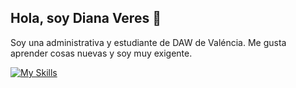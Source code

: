 ## Hola, soy Diana Veres 👋
Soy una administrativa y estudiante de DAW de Valéncia.
Me gusta aprender cosas nuevas y soy muy exigente.

[![My Skills](https://skillicons.dev/icons?i=js,html,css,wasm)](https://skillicons.dev)

<!--
**DianaVeres/DianaVeres** is a ✨ _special_ ✨ repository because its `README.md` (this file) appears on your GitHub profile.

Here are some ideas to get you started:

- 🔭 I’m currently working on ...
- 🌱 I’m currently learning ...
- 👯 I’m looking to collaborate on ...
- 🤔 I’m looking for help with ...
- 💬 Ask me about ...!
- 📫 How to reach me: ...
- 😄 Pronouns: ...
- ⚡ Fun fact: ...
-->
